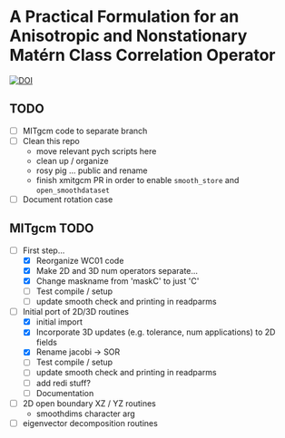 # A Practical Formulation for an Anisotropic and Nonstationary Matérn Class Correlation Operator

[![DOI](https://zenodo.org/badge/471468580.svg)](https://zenodo.org/badge/latestdoi/471468580)

## TODO

- [ ] MITgcm code to separate branch
- [ ] Clean this repo
    - move relevant pych scripts here
    - clean up / organize
    - rosy pig ... public and rename
    - finish xmitgcm PR in order to enable `smooth_store` and
      `open_smoothdataset`
- [ ] Document rotation case

## MITgcm TODO


- [ ] First step...
    - [x] Reorganize WC01 code
    - [x] Make 2D and 3D num operators separate...
    - [x] Change maskname from 'maskC' to just 'C'
    - [ ] Test compile / setup
    - [ ] update smooth check and printing in readparms

- [ ] Initial port of 2D/3D routines
    - [x] initial import
    - [x] Incorporate 3D updates (e.g. tolerance, num applications) to 2D fields
    - [x] Rename jacobi -> SOR
    - [ ] Test compile / setup
    - [ ] update smooth check and printing in readparms
    - [ ] add redi stuff?
    - [ ] Documentation

- [ ] 2D open boundary XZ / YZ routines
    - smoothdims character arg
- [ ] eigenvector decomposition routines
